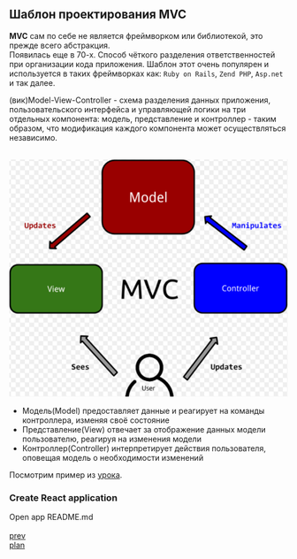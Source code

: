 <h2>Шаблон проектирования MVC</h2>

<div>
<strong>MVC</strong> сам по себе не является фреймворком или библиотекой, это прежде всего абстракция. 
<br/>  
Появилась еще в 70-х.
Способ чёткого разделения ответственностей при организации кода приложения.
Шаблон этот очень популярен и используется в таких фреймворках как:
<code>Ruby on Rails</code>, <code>Zend PHP</code>, <code>Asp.net</code> и так далее.

(вик)Model-View-Controller - схема разделения данных приложения, пользовательского интерфейса
и управляющей логики на три отдельных компонента: модель, представление и контроллер - таким образом,
что модификация каждого компонента может осуществляться независимо.

<br/>
<img src="./media/05-1.png">

<ul>
<li>
Модель(Model) предоставляет данные и реагирует на команды контроллера, изменяя своё состояние
</li>
<li>
Представление(View) отвечает за отображение данных модели пользователю, реагируя на изменения модели
</li>
<li>
Контроллер(Controller) интерпретирует действия пользователя, оповещая модель о необходимости изменений
</li>
</ul>

Посмотрим пример из <a href="https://www.youtube.com/watch?v=p3CXpKIisPA">урока</a>.
</div>

<h3>Create React application</h3>

<div>
Open app README.md
</div>

<br/>
<a href="04.md">prev</a>
<br/>
<a href="00.md">plan</a>
